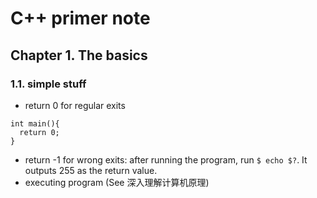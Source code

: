 # C++ primer note
## Chapter 1. The basics
### 1.1. simple stuff
- return 0 for regular exits
```
int main(){
  return 0;
}
```
- return -1 for wrong exits: after running the program, run
`$ echo $?`.
It outputs 255 as the return value. 
- executing program (See 深入理解计算机原理)


